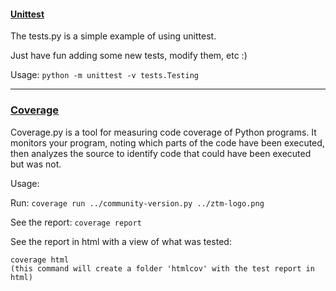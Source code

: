 #### [Unittest](https://docs.python.org/3/library/unittest.html)
The tests.py is a simple example of using unittest. 

Just have fun adding some new tests, modify them, etc :)

Usage:
`python -m unittest -v tests.Testing`


---

### [Coverage](https://coverage.readthedocs.io/en/coverage-5.3/)
Coverage.py is a tool for measuring code coverage of Python programs. It monitors your program, noting which parts of the code have been executed, then analyzes the source to identify code that could have been executed but was not.

Usage:

Run:
`coverage run ../community-version.py ../ztm-logo.png`

See the report: 
`coverage report`

See the report in html with a view of what was tested:
```
coverage html
(this command will create a folder 'htmlcov' with the test report in html)
```
